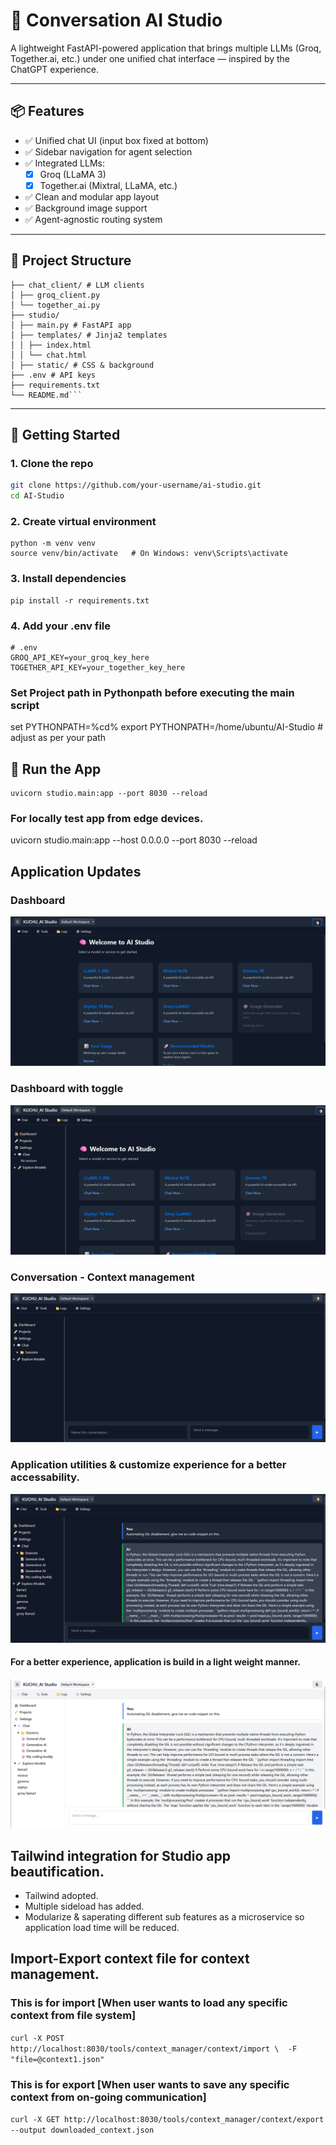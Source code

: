 # 🧠 Conversation AI Studio

A lightweight FastAPI-powered application that brings multiple LLMs (Groq, Together.ai, etc.) under one unified chat interface — inspired by the ChatGPT experience.

---

## 📦 Features

- ✅ Unified chat UI (input box fixed at bottom)
- ✅ Sidebar navigation for agent selection
- ✅ Integrated LLMs:
  - [x] Groq (LLaMA 3)
  - [x] Together.ai (Mixtral, LLaMA, etc.)
- ✅ Clean and modular app layout
- ✅ Background image support
- ✅ Agent-agnostic routing system

---

## 📁 Project Structure

```AI-Studio/
├── chat_client/ # LLM clients
│ ├── groq_client.py
│ └── together_ai.py
├── studio/
│ ├── main.py # FastAPI app
│ ├── templates/ # Jinja2 templates
│ │ ├── index.html
│ │ └── chat.html
│ ├── static/ # CSS & background
├── .env # API keys
├── requirements.txt
└── README.md```
```


---

## 🚀 Getting Started

### 1. Clone the repo

```bash
git clone https://github.com/your-username/ai-studio.git
cd AI-Studio
```

### 2. Create virtual environment

```
python -m venv venv
source venv/bin/activate   # On Windows: venv\Scripts\activate
```

### 3. Install dependencies
```
pip install -r requirements.txt
```

### 4. Add your .env file
```
# .env
GROQ_API_KEY=your_groq_key_here
TOGETHER_API_KEY=your_together_key_here
```

### Set Project path in Pythonpath before executing the main script
set PYTHONPATH=%cd%
export PYTHONPATH=/home/ubuntu/AI-Studio  # adjust as per your path


## 🧪 Run the App
```
uvicorn studio.main:app --port 8030 --reload
```

### For locally test app from edge devices. 
uvicorn studio.main:app --host 0.0.0.0 --port 8030 --reload


## Application Updates
### Dashboard
![alt text](image.png)

### Dashboard with toggle
![alt text](image-1.png)

### Conversation - Context management 
![alt text](image-2.png) 

### Application utilities & customize experience for a better accessability. 
![alt text](image-3.png)

#### For a better experience, application is build in a light weight manner. 
![alt text](image-4.png)

## Tailwind integration for Studio app beautification. 

* Tailwind adopted. 
* Multiple sideload has added. 
* Modularize & saperating different sub features as a microservice so application load time will be reduced. 


## Import-Export context file for context management. 

### This is for import [When user wants to load any specific context from file system]

`curl -X POST http://localhost:8030/tools/context_manager/context/import \  -F "file=@context1.json"`

### This is for export [When user wants to save any specific context from on-going communication]

`curl -X GET http://localhost:8030/tools/context_manager/context/export --output downloaded_context.json`

